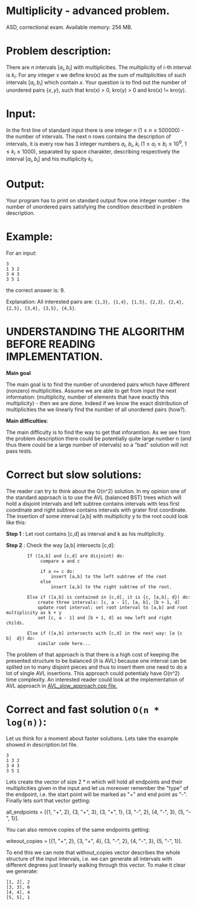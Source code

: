 # Multiplicity - advanced problem.

ASD, correctional exam. Available memory: 256 MB.

# Problem description:

There are $n$ intervals $[a_i, b_i]$ with multiplicities. The multiplicity of i-th interval is $k_i$. For any integer x we define kro(x) as the sum of multiplicities of 
such intervals $[a_i,b_i]$ which contain $x$. Your question is to find out the number of unordered pairs $\{x,y\}$, such that kro(x) > 0, kro(y) > 0 and kro(x) != kro(y).

# Input:

In the first line of standard input there is one integer $n$ ($1 \leq n \leq 500 000$) - the number of intervals. The next n rows contains the description of intervals, it is
every row has 3 integer numbers $a_i$, $b_i$, $k_i$ ($1 \leq a_i \leq b_i \leq 10^9$, $1 \leq k_i \leq 1000$), separated by space charakter, describing respectively the interval $[a_i,b_i]$
and his multiplicity $k_i$.

# Output:

Your program has to print on standard output flow one integer number - the number of unordered pairs satisfying the condition described in problem description.

# Example:

For an input:         
```
3		
1 3 2
3 4 3
3 5 1
```
the correct answer is: 9.

Explanation: All interested pairs are: ```{1,3}, {1,4}, {1,5}, {2,3}, {2,4}, {2,5}, {3,4}, {3,5}, {4,5}```.

# UNDERSTANDING THE ALGORITHM BEFORE READING IMPLEMENTATION.

**Main goal**

The main goal is to find the number of unordered pairs which have different (nonzero) multiplicities. 
Assume we are able to get from input the next information: (multiplicity, number of elements that have exactly this multiplicity) - then we are done. Indeed if we 
know the exact distribution of multiplicities the we linearly find the number of all unordered pairs (how?). 

**Main difficulties**:

The main difficulty is to find the way to get that inforamtion. As we see from the problem description there could be potentially quite large number n (and thus there 
could be a large number of intervals) so a "bad" solution will not pass tests. 

# Correct but slow solutions:

The reader can try to think about the O(n^2) solution. In my opinion one of the standard approach is to use the AVL (balanced BST) trees which will hold a disjoint
intervals and left subtree contains intervals with less first coordinate and right subtree contains intervals with grater first coordinate.
The insertion of some interval [a,b] with multiplicity y to the root could look like this: 

**Step 1** : Let root contains [c,d] as interval and k as his multiplicity.

**Step 2** : Check the way [a,b] intersects [c,d]:

```
		If ([a,b] and [c,d] are disjoint) do:
			 compare a and c

			 if a <= c do:
				 insert [a,b] to the left subtree of the root
			 else
				 insert [a,b] to the right subtree of the root.

		Else if ([a,b] is contained in [c,d], it is {c, [a,b], d}) do:
			create three intervals: [c, a - 1], [a, b], [b + 1, d]
			update root interval: set root interval to [a,b] and root multiplicity as k + y
			set [c, a - 1] and [b + 1, d] as new left and right childs.

		Else if ([a,b] intersects with [c,d] in the next way: [a {c  b]  d}) do:
			similar code here...
```


The problem of that approach is that there is a high cost of keeping the presented structure to be balanced (it is AVL) because one interval can be splited on to 
many disjoint pieces and thus to insert them one need to do a lot of single AVL insertions. This approach could potentialy have O(n^2) time complexity. An interested
reader could look at the implementation of AVL approach in [AVL_slow_approach.cpp file.](https://github.com/MrRuper/Algorithms-and-Data-Structures/blob/main/multiplicity/AVL_slow_approach.cpp)



# Correct and fast solution ```O(n * log(n))```:

Let us think for a moment about faster solutions. Lets take the example showed in description.txt file. 
```
3
1 3 2
3 4 3
3 5 1
```
Lets create the vector of size 2 * n which will hold all endpoints and their multiplicities given in the input and let us moreover remember the "type" of the endpoint, i.e. the 
start point will be marked as "+" and end point as "-". Finally lets sort that vector getting:

all_endpoints = [{1, "+", 2}, {3, "+", 3}, {3, "+", 1}, {3, "-", 2}, {4, "-", 3}, {5, "-", 1}].

You can also remove copies of the same endpoints getting:

witeout_copies = [{1, "+", 2}, {3, "+", 4}, {3, "-", 2}, {4, "-", 3}, {5, "-", 1}].

To end this we can note that without_copies vector describes the whole structure of the input intervals, i.e. we can generate all intervals with different 
degrees just linearly walking through this vector. To make it clear we generate:
```
[1, 2], 2 
[3, 3], 6
[4, 4], 4
[5, 5], 1 
```
